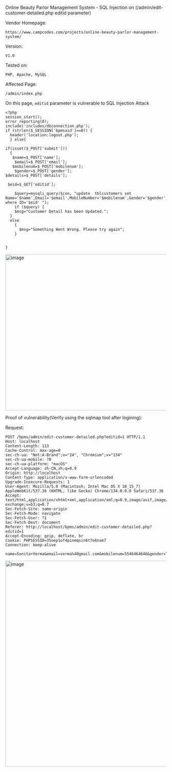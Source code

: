 Online Beauty Parlor Management System - SQL Injection on (/admin/edit-customer-detailed.php editid parameter) 

Vendor Homepage:

```
https://www.campcodes.com/projects/online-beauty-parlor-management-system/
```

Version: 

```
V1.0
```

Tested on: 

```
PHP, Apache, MySQL
```

Affected Page:

```
/admin/index.php
```

On this page, `editid` parameter is vulnerable to SQL Injection Attack

```
<?php
session_start();
error_reporting(0);
include('includes/dbconnection.php');
if (strlen($_SESSION['bpmsaid']==0)) {
  header('location:logout.php');
  } else{

if(isset($_POST['submit']))
  {
   $name=$_POST['name'];
    $email=$_POST['email'];
   $mobilenum=$_POST['mobilenum'];
    $gender=$_POST['gender'];
$details=$_POST['details'];
   
 $eid=$_GET['editid'];
     
    $query=mysqli_query($con, "update  tblcustomers set Name='$name',Email='$email',MobileNumber='$mobilenum',Gender='$gender',Details='$details' where ID='$eid' ");
    if ($query) {
    $msg="Customer Detail has been Updated.";
  }
  else
    {
      $msg="Something Went Wrong. Please try again";
    }

  
}
```

<img width="1313" height="486" alt="image" src="https://github.com/user-attachments/assets/826eda89-b24d-41bd-bce9-f49389446c0c" />


Proof of vulnerability(Verify using the sqlmap tool after logining):

Request:

```
POST /bpms/admin/edit-customer-detailed.php?editid=1 HTTP/1.1
Host: localhost
Content-Length: 113
Cache-Control: max-age=0
sec-ch-ua: "Not:A-Brand";v="24", "Chromium";v="134"
sec-ch-ua-mobile: ?0
sec-ch-ua-platform: "macOS"
Accept-Language: zh-CN,zh;q=0.9
Origin: http://localhost
Content-Type: application/x-www-form-urlencoded
Upgrade-Insecure-Requests: 1
User-Agent: Mozilla/5.0 (Macintosh; Intel Mac OS X 10_15_7) AppleWebKit/537.36 (KHTML, like Gecko) Chrome/134.0.0.0 Safari/537.36
Accept: text/html,application/xhtml+xml,application/xml;q=0.9,image/avif,image/webp,image/apng,*/*;q=0.8,application/signed-exchange;v=b3;q=0.7
Sec-Fetch-Site: same-origin
Sec-Fetch-Mode: navigate
Sec-Fetch-User: ?1
Sec-Fetch-Dest: document
Referer: http://localhost/bpms/admin/edit-customer-detailed.php?editid=1
Accept-Encoding: gzip, deflate, br
Cookie: PHPSESSID=35oep1of4pinmqsin6t7o6nae7
Connection: keep-alive

name=Sunita+Verma&email=verma%40gmail.com&mobilenum=5546464646&gender=Transgender&details=Taking+Hair+Spa&submit=
```

<img width="962" height="641" alt="image" src="https://github.com/user-attachments/assets/ed04f9f9-f3a3-4509-9ad7-0d988d1d06f4" />




